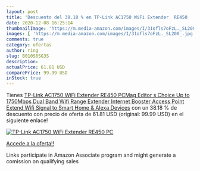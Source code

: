 ```yaml
---
layout: post
title: 'Descuento del 38.18 % en TP-Link AC1750 WiFi Extender  RE450   PC'
date: 2020-12-08 16:25:14
thumbnailImage: 'https://m.media-amazon.com/images/I/31ofls7oFzL._SL200_.jpg'
images: [ 'https://m.media-amazon.com/images/I/31ofls7oFzL._SL200_.jpg' ]
comments: true
category: ofertas
author: ring
slug: B010S6SG3S
description:
actualPrice: 61.81 USD
comparePrice: 99.99 USD
inStock: true
---
```


Tienes [TP-Link AC1750 WiFi Extender  RE450   PCMag Editor s Choice  Up to 1750Mbps  Dual Band Wifi Range Extender  Internet Booster  Access Point  Extend Wifi Signal to Smart Home & Alexa Devices](https://www.amazon.com/dp/B010S6SG3S/?tag=tolees-20) con un 38.18 % de descuento con precio de oferta de 61.81 USD (original: 99.99 USD) en el siguiente enlace!

[![TP-Link AC1750 WiFi Extender  RE450   PC](https://m.media-amazon.com/images/I/31ofls7oFzL._SL200_.jpg)](https://www.amazon.com/dp/B010S6SG3S/?tag=tolees-20)

[Accede a la oferta!!](https://www.amazon.com/dp/B010S6SG3S/?tag=tolees-20)

Links participate in Amazon Associate program and might generate a comission on qualifying sales


